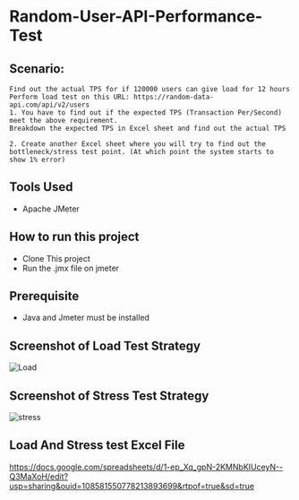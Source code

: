 # Random-User-API-Performance-Test

## Scenario:
    Find out the actual TPS for if 120000 users can give load for 12 hours
    Perform load test on this URL: https://random-data-api.com/api/v2/users
    1. You have to find out if the expected TPS (Transaction Per/Second) meet the above requirement.
    Breakdown the expected TPS in Excel sheet and find out the actual TPS 

    2. Create another Excel sheet where you will try to find out the bottleneck/stress test point. (At which point the system starts to show 1% error) 


## Tools Used
- Apache JMeter

## How to run this project

- Clone This project
- Run the .jmx file on jmeter

## Prerequisite
 - Java and Jmeter must be installed


## Screenshot of Load Test Strategy
![Load](https://github.com/Rajaul-Islam/Random-User-API-Performance-Test/assets/86623372/b95e2752-e361-49be-8b56-de5388f1bbea)


## Screenshot of Stress Test Strategy
![stress](https://github.com/Rajaul-Islam/Random-User-API-Performance-Test/assets/86623372/a9dc61a4-f951-4ce0-bb5e-e3b17b4f21fe)

## Load And Stress test Excel File
https://docs.google.com/spreadsheets/d/1-ep_Xq_gpN-2KMNbKIUceyN--Q3MaXoH/edit?usp=sharing&ouid=108581550778213893699&rtpof=true&sd=true

